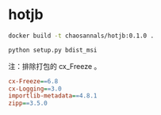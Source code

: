 # hotjb

```bash
docker build -t chaosannals/hotjb:0.1.0 .
```

```bash
python setup.py bdist_msi
```

注：排除打包的 cx_Freeze 。

```ini
cx-Freeze==6.8
cx-Logging==3.0
importlib-metadata==4.8.1
zipp==3.5.0
```
